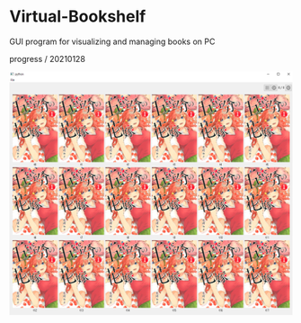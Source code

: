# Virtual-Bookshelf
GUI program for visualizing and managing books on PC



progress / 20210128

<img src="./20210128.png">


